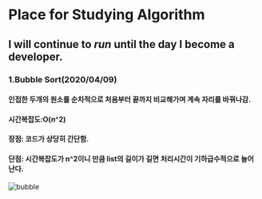 # Place for Studying Algorithm
## I will continue to *run* until the day I become a developer.

### 1.Bubble Sort(2020/04/09)
#### 인접한 두개의 원소를 순차적으로 처음부터 끝까지 비교해가며 계속 자리를 바꿔나감.
#### 시간복잡도:O(n^2)
#### 장점: 코드가 상당히 간단함.
#### 단점: 시간복잡도가 n^2이니 만큼 list의 길이가 길면 처리시간이 기하급수적으로 늘어난다.
![bubble](https://user-images.githubusercontent.com/61732687/79459907-faa21a80-802e-11ea-9bed-b3887767f942.png)
